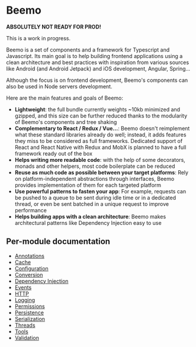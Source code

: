 # Beemo

**ABSOLUTELY NOT READY FOR PROD!**

This is a work in progress.

Beemo is a set of components and a framework for Typescript and Javascript. Its main goal is to help building frontend applications using a clean architecture and best practices with inspiration from various sources like Android (and Android Jetpack) and iOS development, Angular, Spring...

Although the focus is on frontend development, Beemo's components can also be used in Node servers development.

Here are the main features and goals of Beemo:

- **Lightweight**: the full bundle currently weights ~10kb minimized and gzipped, and this size can be further reduced thanks to the modularity of Beemo's components and tree shaking
- **Complementary to React / Redux / Vue...**: Beemo doesn't reimplement what these standard libraries already do well; instead, it adds features they miss to be considered as full frameworks. Dedicated support of React and React Native with Redux and MobX is planned to have a full framework ready out of the box
- **Helps writing more readable code**: with the help of some decorators, monads and other helpers, most code boilerplate can be reduced
- **Reuse as much code as possible between your target platforms**: Rely on platform-independent abstractions through interfaces, Beemo provides implementation of them for each targeted platform
- **Use powerful patterns to fasten your app**: For example, requests can be pushed to a queue to be sent during idle time or in a dedicated thread, or even be sent batched in a unique request to improve performance
- **Helps building apps with a clean architecture**: Beemo makes architectural patterns like Dependency Injection easy to use

## Per-module documentation

- [Annotations](./docs/annotations.md)
- [Cache](./docs/cache.md)
- [Configuration](./docs/config.md)
- [Conversion](./docs/conversion.md)
- [Dependency Injection](./docs/di.md)
- [Events](./docs/events.md)
- [HTTP](./docs/http.md)
- [Logging](./docs/logging.md)
- [Permissions](./docs/permissions.md)
- [Persistence](./docs/persistence.md)
- [Serialization](./docs/serialization.md)
- [Threads](./docs/threads.md)
- [Tools](./docs/tools.md)
- [Validation](./docs/validation.md)

